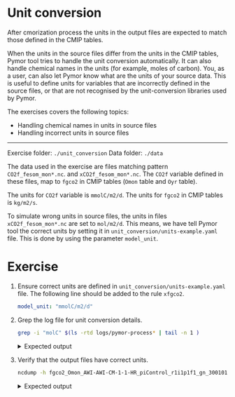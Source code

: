 # Unit conversion


After cmorization process the units in the output files are expected to match those defined in the CMIP tables.

When the units in the source files differ from the units in the CMIP tables, Pymor tool tries to handle the unit conversion automatically. It can also handle chemical names in the units (for example, moles of carbon). You, as a user, can also let Pymor know what are the units of your source data. This is useful to define units for variables that are incorrectly defined in the source files, or that are not recognised by the unit-conversion libraries used by Pymor.

The exercises covers the following topics:

- Handling chemical names in units in source files
- Handling incorrect units in source files

---

Exercise folder: `./unit_conversion`
Data folder: `./data`

The data used in the exercise are files matching pattern `CO2f_fesom_mon*.nc`. and `xCO2f_fesom_mon*.nc`.
The `CO2f` variable defined in these files, map to `fgco2` in CMIP tables (`Omon` table and `Oyr` table).

The units for `CO2f` variable is `mmolC/m2/d`. The units for `fgco2` in CMIP tables is `kg/m2/s`.

To simulate wrong units in source files, the units in files `xCO2f_fesom_mon*.nc` are set to `mol/m2/d`.
This means, we have tell Pymor tool the correct units by setting it in `unit_conversion/units-example.yaml` file. This is done by using the parameter `model_unit`.

# Exercise

1. Ensure correct units are defined in `unit_conversion/units-example.yaml` file.
   The following line should be added to the rule `xfgco2`.
   ```yaml
   model_unit: "mmolC/m2/d"
   ```

2. Grep the log file for unit conversion details.
   ```bash
   grep -i "molC" $(ls -rtd logs/pymor-process* | tail -n 1 )
   ```
   <details>
     <summary>Expected output</summary>

     ```bash
     | DEBUG    | pymor.std_lib.units:handle_chemicals:159 - Chemical element Carbon detected in units mmolC/m2/d.
     | DEBUG    | pymor.std_lib.units:handle_chemicals:160 - Registering definition: molC = 12.0107 * g
     ```
   </details>

3. Verify that the output files have correct units.
   ```bash
   ncdump -h fgco2_Omon_AWI-AWI-CM-1-1-HR_piControl_r1i1p1f1_gn_300101-300112.nc | grep units
   ```
   <details>
     <summary>Expected output</summary>

     ```bash
     units:                 kg m-2 s-1
     ```
   </details>
